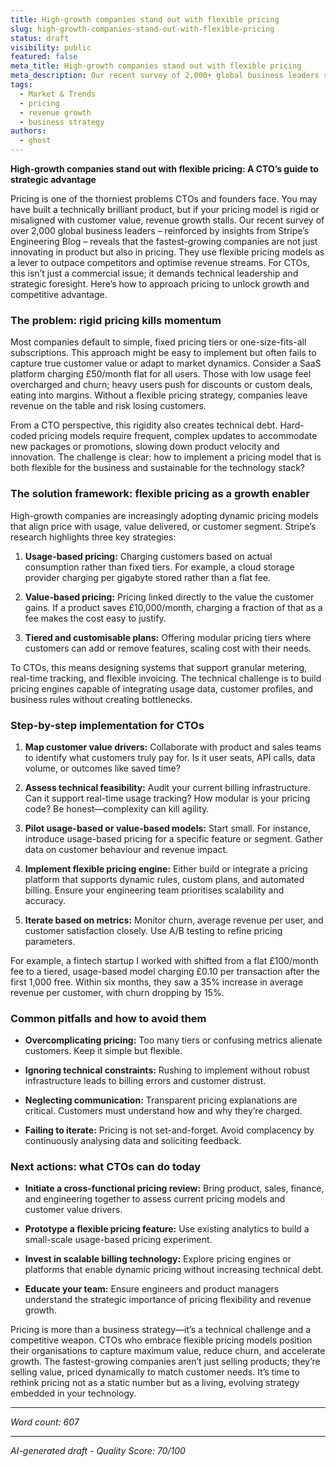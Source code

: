 ```yaml
---
title: High-growth companies stand out with flexible pricing
slug: high-growth-companies-stand-out-with-flexible-pricing
status: draft
visibility: public
featured: false
meta_title: High-growth companies stand out with flexible pricing
meta_description: Our recent survey of 2,000+ global business leaders showed that the fastest-growing companies are approaching pricing differently than their peers. Here are some of the strategies behind their success.
tags:
  - Market & Trends
  - pricing
  - revenue growth
  - business strategy
authors:
  - ghost
---
```


**High-growth companies stand out with flexible pricing: A CTO’s guide to strategic advantage**

Pricing is one of the thorniest problems CTOs and founders face. You may have built a technically brilliant product, but if your pricing model is rigid or misaligned with customer value, revenue growth stalls. Our recent survey of over 2,000 global business leaders – reinforced by insights from Stripe’s Engineering Blog – reveals that the fastest-growing companies are not just innovating in product but also in pricing. They use flexible pricing models as a lever to outpace competitors and optimise revenue streams. For CTOs, this isn’t just a commercial issue; it demands technical leadership and strategic foresight. Here’s how to approach pricing to unlock growth and competitive advantage.

### The problem: rigid pricing kills momentum

Most companies default to simple, fixed pricing tiers or one-size-fits-all subscriptions. This approach might be easy to implement but often fails to capture true customer value or adapt to market dynamics. Consider a SaaS platform charging £50/month flat for all users. Those with low usage feel overcharged and churn; heavy users push for discounts or custom deals, eating into margins. Without a flexible pricing strategy, companies leave revenue on the table and risk losing customers.

From a CTO perspective, this rigidity also creates technical debt. Hard-coded pricing models require frequent, complex updates to accommodate new packages or promotions, slowing down product velocity and innovation. The challenge is clear: how to implement a pricing model that is both flexible for the business and sustainable for the technology stack?

### The solution framework: flexible pricing as a growth enabler

High-growth companies are increasingly adopting dynamic pricing models that align price with usage, value delivered, or customer segment. Stripe’s research highlights three key strategies:

1. **Usage-based pricing:** Charging customers based on actual consumption rather than fixed tiers. For example, a cloud storage provider charging per gigabyte stored rather than a flat fee.

2. **Value-based pricing:** Pricing linked directly to the value the customer gains. If a product saves £10,000/month, charging a fraction of that as a fee makes the cost easy to justify.

3. **Tiered and customisable plans:** Offering modular pricing tiers where customers can add or remove features, scaling cost with their needs.

To CTOs, this means designing systems that support granular metering, real-time tracking, and flexible invoicing. The technical challenge is to build pricing engines capable of integrating usage data, customer profiles, and business rules without creating bottlenecks.

### Step-by-step implementation for CTOs

1. **Map customer value drivers:** Collaborate with product and sales teams to identify what customers truly pay for. Is it user seats, API calls, data volume, or outcomes like saved time?

2. **Assess technical feasibility:** Audit your current billing infrastructure. Can it support real-time usage tracking? How modular is your pricing code? Be honest—complexity can kill agility.

3. **Pilot usage-based or value-based models:** Start small. For instance, introduce usage-based pricing for a specific feature or segment. Gather data on customer behaviour and revenue impact.

4. **Implement flexible pricing engine:** Either build or integrate a pricing platform that supports dynamic rules, custom plans, and automated billing. Ensure your engineering team prioritises scalability and accuracy.

5. **Iterate based on metrics:** Monitor churn, average revenue per user, and customer satisfaction closely. Use A/B testing to refine pricing parameters.

For example, a fintech startup I worked with shifted from a flat £100/month fee to a tiered, usage-based model charging £0.10 per transaction after the first 1,000 free. Within six months, they saw a 35% increase in average revenue per customer, with churn dropping by 15%.

### Common pitfalls and how to avoid them

- **Overcomplicating pricing:** Too many tiers or confusing metrics alienate customers. Keep it simple but flexible.

- **Ignoring technical constraints:** Rushing to implement without robust infrastructure leads to billing errors and customer distrust.

- **Neglecting communication:** Transparent pricing explanations are critical. Customers must understand how and why they’re charged.

- **Failing to iterate:** Pricing is not set-and-forget. Avoid complacency by continuously analysing data and soliciting feedback.

### Next actions: what CTOs can do today

- **Initiate a cross-functional pricing review:** Bring product, sales, finance, and engineering together to assess current pricing models and customer value drivers.

- **Prototype a flexible pricing feature:** Use existing analytics to build a small-scale usage-based pricing experiment.

- **Invest in scalable billing technology:** Explore pricing engines or platforms that enable dynamic pricing without increasing technical debt.

- **Educate your team:** Ensure engineers and product managers understand the strategic importance of pricing flexibility and revenue growth.

Pricing is more than a business strategy—it’s a technical challenge and a competitive weapon. CTOs who embrace flexible pricing models position their organisations to capture maximum value, reduce churn, and accelerate growth. The fastest-growing companies aren’t just selling products; they’re selling value, priced dynamically to match customer needs. It’s time to rethink pricing not as a static number but as a living, evolving strategy embedded in your technology.

---

*Word count: 607*

---

*AI-generated draft - Quality Score: 70/100*